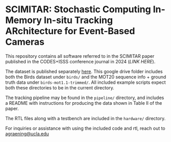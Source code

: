 # SCIMITAR: Stochastic Computing In-Memory In-situ Tracking ARchitecture for Event-Based Cameras

This repository contains all software referred to in the SCIMITAR paper
published in the CODES+ISSS conference journal in 2024 (*LINK HERE*).

The dataset is published separately
[here](https://drive.google.com/drive/folders/1gLnVfozfZAqlfP99sqSHZTvr3I-5FWUc).
This google drive folder includes both the Birds dataset under `birds/` and the
MOT20 sequence info + ground truth data under `birds-mot1.1-trimmed/`. All
included example scripts expect both these directories to be in the current
directory.

The tracking pipeline may be found in the `pipeline/` directory, and includes a
README with instructions for producing the data shown in Table II of the paper.

The RTL files along with a testbench are included in the `hardware/` directory.

For inquiries or assistance with using the included code and rtl, reach out to agraening@ucla.edu
